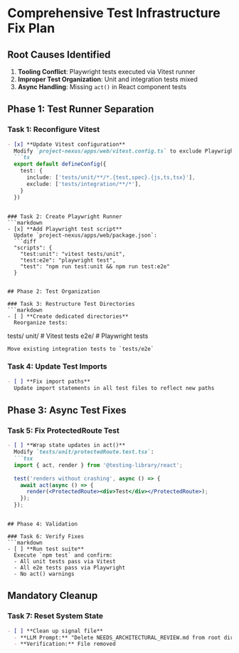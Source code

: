 # Comprehensive Test Infrastructure Fix Plan

## Root Causes Identified
1. **Tooling Conflict**: Playwright tests executed via Vitest runner
2. **Improper Test Organization**: Unit and integration tests mixed
3. **Async Handling**: Missing `act()` in React component tests

## Phase 1: Test Runner Separation

### Task 1: Reconfigure Vitest
```markdown
- [x] **Update Vitest configuration**
  Modify `project-nexus/apps/web/vitest.config.ts` to exclude Playwright tests:
  ```ts
  export default defineConfig({
    test: {
      include: ['tests/unit/**/*.{test,spec}.{js,ts,tsx}'],
      exclude: ['tests/integration/**/*'],
    }
  })
  ```
```

### Task 2: Create Playwright Runner
```markdown
- [x] **Add Playwright test script**
  Update `project-nexus/apps/web/package.json`:
  ```diff
  "scripts": {
    "test:unit": "vitest tests/unit",
    "test:e2e": "playwright test",
    "test": "npm run test:unit && npm run test:e2e"
  }
  ```
```

## Phase 2: Test Organization

### Task 3: Restructure Test Directories
```markdown
- [ ] **Create dedicated directories**  
  Reorganize tests:
  ```
  tests/
    unit/       # Vitest tests
    e2e/        # Playwright tests
  ```
  Move existing integration tests to `tests/e2e`
```

### Task 4: Update Test Imports
```markdown
- [ ] **Fix import paths**  
  Update import statements in all test files to reflect new paths
```

## Phase 3: Async Test Fixes

### Task 5: Fix ProtectedRoute Test
```markdown
- [ ] **Wrap state updates in act()**  
  Modify `tests/unit/protectedRoute.test.tsx`:
  ```tsx
  import { act, render } from '@testing-library/react';
  
  test('renders without crashing', async () => {
    await act(async () => {
      render(<ProtectedRoute><div>Test</div></ProtectedRoute>);
    });
  });
  ```
```

## Phase 4: Validation

### Task 6: Verify Fixes
```markdown
- [ ] **Run test suite**  
  Execute `npm test` and confirm:
  - All unit tests pass via Vitest
  - All e2e tests pass via Playwright
  - No act() warnings
```

## Mandatory Cleanup

### Task 7: Reset System State
```markdown
- [ ] **Clean up signal file**  
  - **LLM Prompt:** "Delete NEEDS_ARCHITECTURAL_REVIEW.md from root directory"
  - **Verification:** File removed